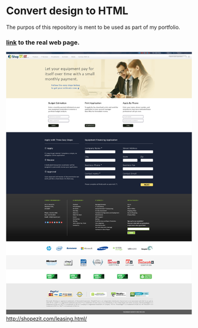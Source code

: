 # Convert design to HTML

The purpos of this repository is ment to be used as part of my portfolio.

### [link]() to the real web page.

![alt tag](https://github.com/radupopa2010/portfolio/blob/master/PSD-to-HTML-project/shopezit_sample.png)
http://shopezit.com/leasing.html/
